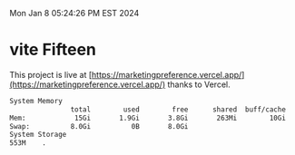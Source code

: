 Mon Jan  8 05:24:26 PM EST 2024

# vite Fifteen


This project is live at [https://marketingpreference.vercel.app/](https://marketingpreference.vercel.app/) thanks to Vercel.

```bash
System Memory
               total        used        free      shared  buff/cache   available
Mem:            15Gi       1.9Gi       3.8Gi       263Mi        10Gi        13Gi
Swap:          8.0Gi          0B       8.0Gi
System Storage
553M	.
```
